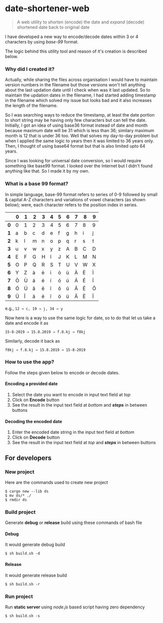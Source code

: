 # date-shortener-web
> A web utility to *shorten* (encode) the date and *expand* (decode) shortened date back to original date

I have developed a new way to encode/decode dates within 3 or 4 characters by using *base-99* format. 

<!--
You can click this link to open the app in your browser

[![Date Shortener Web](https://img.shields.io/badge/Link-Date%20Shortener-blueviolet?style=for-the-badge)](https://isurfer21.github.io/date-shortener-web/web/)
-->

The logic behind this utility tool and reason of it's creation is described below.

### Why did I created it?
Actually, while sharing the files across organisation I would have to maintain version numbers in the filename but those versions won't tell anything about the last updation date until I check when was it last updated. So to maintain the updation dates in the filename, I had started adding timestamp in the filename which solved my issue but looks bad and it also increases the length of the filename.

So I was searching ways to reduce the timestamp, at least the date portion to short string may be having only few characters but can tell the date. Initially, I got an idea of using base36 format instead of date and month because maximum date will be 31 which is less than 36; similary maximum month is 12 that is under 36 too. Well that solves my day-to-day problem but when I applied the same logic to years then it was limited to 36 years only. Then, I thought of using base64 format but that is also limited upto 64 years.

Since I was looking for universal date conversion, so I would require something like base99 format. I looked over the Internet but I didn't found anything like that. So I made it by my own.

### What is a base 99 format?
In simple language, base-99 format refers to series of 0-9 followed by small & capital A-Z characters and variations of vowel characters (as shown below); were, each character refers to the position index in series.

|	 	|	0	|	1	|	2	|	3	|	4	|	5	|	6	|	7	|	8	|	9	|
|-------|-------|-------|-------|-------|-------|-------|-------|-------|-------|-------|
| **0** |	0	|	1	|	2	|	3	|	4	|	5	|	6	|	7	|	8	|	9	|
| **1** |	a	|	b	|	c	|	d	|	e	|	f	|	g	|	h	|	i	|	j	|
| **2** |	k	|	l	|	m	|	n	|	o	|	p	|	q	|	r	|	s	|	t	|
| **3** |	u	|	v	|	w	|	x	|	y	|	z	|	A	|	B	|	C	|	D	|
| **4** |	E	|	F	|	G	|	H	|	I	|	J	|	K	|	L	|	M	|	N	|
| **5** |	O	|	P	|	Q	|	R	|	S	|	T	|	U	|	V	|	W	|	X	|
| **6** |	Y	|	Z	|	à	|	è	|	ì	|	ò	|	ù	|	À	|	È	|	Ì	|
| **7** |	Ò	|	Ù	|	á	|	é	|	í	|	ó	|	ú	|	Á	|	É	|	Í	|
| **8** |	Ó	|	Ú	|	â	|	ê	|	î	|	ô	|	û	|	Â	|	Ê	|	Ô	|
| **9** |	Û	|	Î	|	ä	|	ë	|	ï	|	ö	|	ü	|	Ä	|	Ë	|	Ï	|

e.g., `12 → c, 19 → j, 34 → y`

Now here is a way to use the same logic for date, so to do that let us take a date and encode it as

`15-8-2019 → 15.8.2019 → f.8.kj → f8kj`

Similarly, decode it back as

`f8kj → f.8.kj → 15.8.2019 → 15-8-2019`

### How to use the app?
Follow the steps given below to encode or decode dates.

#### Encoding a provided date

1. Select the date you want to encode in input text field at *top*
2. Click on **Encode** button
3. See the result in the input text field at *bottom* and ***steps*** in between buttons

#### Decoding the encoded date

1. Enter the encoded date string in the input text field at *bottom*
2. Click on **Decode** button
3. See the result in the input text field at *top* and ***steps*** in between buttons

## For developers

### New project
Here are the commands used to create new project

```
$ cargo new --lib ds
$ mv ds/* ./
$ rmdir ds
```

### Build project
Generate **debug** or **release** build using these commands of bash file

#### Debug
It would generate debug build

```
$ sh build.sh -d
```

#### Release
It would generate release build

```
$ sh build.sh -r
```

### Run project
Run **static server** using *node.js* based script having zero dependency

```
$ sh build.sh -s
```
